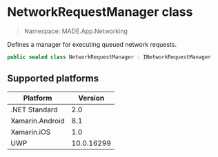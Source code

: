 # NetworkRequestManager class

> Namespace: MADE.App.Networking

Defines a manager for executing queued network requests.

```csharp
public sealed class NetworkRequestManager : INetworkRequestManager
```

## Supported platforms

| Platform | Version |
| --- | --- |
| .NET Standard | 2.0 |
| Xamarin.Android | 8.1 |
| Xamarin.iOS  | 1.0 |
| UWP | 10.0.16299 | 